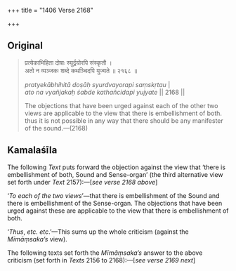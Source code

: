+++
title = "1406 Verse 2168"

+++
## Original 
>
> प्रत्येकाभिहिता दोषाः स्युर्द्वयोरपि संस्कृतौ ।  
> अतो न व्यञ्जकः शब्दे कथञ्चिदपि युज्यते ॥ २१६८ ॥ 
>
> *pratyekābhihitā doṣāḥ syurdvayorapi saṃskṛtau* \|  
> *ato na vyañjakaḥ śabde kathañcidapi yujyate* \|\| 2168 \|\| 
>
> The objections that have been urged against each of the other two views are applicable to the view that there is embellishment of both. thus it is not possible in any way that there should be any manifester of the sound.—(2168)



## Kamalaśīla

The following *Text* puts forward the objection against the view that ‘there is embellishment of both, Sound and Sense-organ’ (the third alternative view set forth under *Text* 2157):—[*see verse 2168 above*]

‘*To each of the two views*’—that there is embellishment of the Sound and there is embellishment of the Sense-organ. The objections that have been urged against these are applicable to the view that there is embellishment of both.

‘*Thus*, *etc. etc*.’—This sums up the whole criticism (against the *Mīmāṃsaka’s* view).

The following texts set forth the *Mīmāṃsaka’s* answer to the above criticism (set forth in *Texts* 2156 to 2168):—[*see verse 2169 next*]


